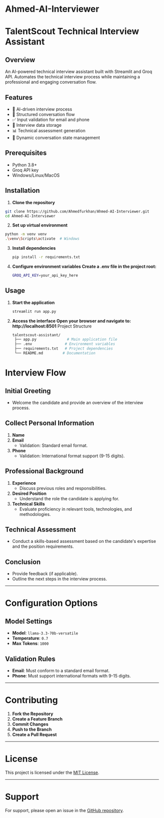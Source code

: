 # Ahmed-AI-Interviewer
# TalentScout Technical Interview Assistant

## Overview
An AI-powered technical interview assistant built with Streamlit and Groq API. Automates the technical interview process while maintaining a professional and engaging conversation flow.

## Features
- 🤖 AI-driven interview process
- 📝 Structured conversation flow
- ✅ Input validation for email and phone
- 💾 Interview data storage
- 📊 Technical assessment generation
- 🔄 Dynamic conversation state management

## Prerequisites
- Python 3.8+
- Groq API key
- Windows/Linux/MacOS

## Installation

1. **Clone the repository**
```bash
git clone https://github.com/Ahmedfurkhan/Ahmed-AI-Interviewer.git
cd Ahmed-AI-Interviewer
```

2. **Set up virtual environment**
```bash
python -m venv venv
.\venv\Scripts\activate  # Windows
```

3. **Install dependencies**
   ```bash
   pip install -r requirements.txt
   ```
5. **Configure environment variables Create a .env file in the project root:**
   ```bash
   GROQ_API_KEY=your_api_key_here
   ```

## Usage
1. **Start the application**
   ```bash
   streamlit run app.py
   ```
2. **Access the interface Open your browser and navigate to: http://localhost:8501**
   Project Structure
   ```bash
   talentscout-assistant/
    ├── app.py              # Main application file
    ├── .env               # Environment variables
    ├── requirements.txt   # Project dependencies
    └── README.md         # Documentation
   ```
# Interview Flow

## Initial Greeting
- Welcome the candidate and provide an overview of the interview process.

## Collect Personal Information
1. **Name**
2. **Email**
   - Validation: Standard email format.
3. **Phone**
   - Validation: International format support (9-15 digits).

## Professional Background
1. **Experience**
   - Discuss previous roles and responsibilities.
2. **Desired Position**
   - Understand the role the candidate is applying for.
3. **Technical Skills**
   - Evaluate proficiency in relevant tools, technologies, and methodologies.

## Technical Assessment
- Conduct a skills-based assessment based on the candidate's expertise and the position requirements.

## Conclusion
- Provide feedback (if applicable).
- Outline the next steps in the interview process.

---

# Configuration Options

## Model Settings
- **Model**: `llama-3.3-70b-versatile`
- **Temperature**: `0.7`
- **Max Tokens**: `1000`

## Validation Rules
- **Email**: Must conform to a standard email format.
- **Phone**: Must support international formats with 9-15 digits.

---

# Contributing

1. **Fork the Repository**
2. **Create a Feature Branch**
3. **Commit Changes**
4. **Push to the Branch**
5. **Create a Pull Request**

---

# License
This project is licensed under the [MIT License](https://opensource.org/licenses/MIT).

---

# Support
For support, please open an issue in the [GitHub repository](https://github.com/Ahmedfurkhan/Ahmed-AI-Interviewer.git).
